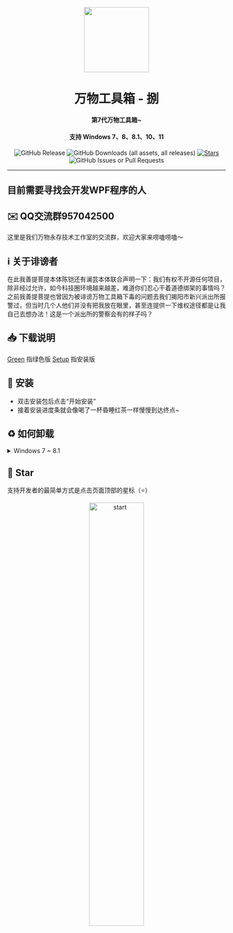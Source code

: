 <div align="center">
    <img width="150" src="/logo.png"></img>
</div>
<h1 align="center">万物工具箱 - 捌</h1>
<h4 align="center">第7代万物工具箱~</h4>
<h4 align="center">支持 Windows 7、8、8.1、10、11</h4>
<div align="center">

![GitHub Release](https://img.shields.io/github/v/release/ELFTS/wwgjx7?label=版本)
![GitHub Downloads (all assets, all releases)](https://img.shields.io/github/downloads/ELFTS/wwgjx7/total?label=总下载量)
[![Stars](https://img.shields.io/github/stars/ELFTS/wwgjx7?style=flat&logo=data:image/svg%2bxml;base64,PHN2ZyB4bWxucz0iaHR0cDovL3d3dy53My5vcmcvMjAwMC9zdmciIHZlcnNpb249IjEiIHdpZHRoPSIxNiIgaGVpZ2h0PSIxNiI+PHBhdGggZD0iTTggLjI1YS43NS43NSAwIDAgMSAuNjczLjQxOGwxLjg4MiAzLjgxNSA0LjIxLjYxMmEuNzUuNzUgMCAwIDEgLjQxNiAxLjI3OWwtMy4wNDYgMi45Ny43MTkgNC4xOTJhLjc1MS43NTEgMCAwIDEtMS4wODguNzkxTDggMTIuMzQ3bC0zLjc2NiAxLjk4YS43NS43NSAwIDAgMS0xLjA4OC0uNzlsLjcyLTQuMTk0TC44MTggNi4zNzRhLjc1Ljc1IDAgMCAxIC40MTYtMS4yOGw0LjIxLS42MTFMNy4zMjcuNjY4QS43NS43NSAwIDAgMSA4IC4yNVoiIGZpbGw9IiNlYWM1NGYiLz48L3N2Zz4=&logoSize=auto&label=收藏)](https://github.com/ELFTS/wwgjx7/)
![GitHub Issues or Pull Requests](https://img.shields.io/github/issues/ELFTS/wwgjx7?label=问题)

</div>

---

## 目前需要寻找会开发WPF程序的人

## ✉️ QQ交流群957042500
这里是我们万物永存技术工作室的交流群，欢迎大家来唠嗑唠嗑～

## ℹ️ 关于诽谤者
在此我善提菩提本体陈铠还有澜芸本体联合声明一下：我们有权不开源任何项目，除非经过允许，如今科技圈环境越来越差，难道你们忍心干着道德绑架的事情吗？之前我善提菩提也曾因为被诽谤万物工具箱下毒的问题去我们揭阳市新兴派出所报警过，但当时几个人他们并没有把我放在眼里，甚至连提供一下维权途径都是让我自己去想办法！这是一个派出所的警察会有的样子吗？

## 📥 下载说明
[Green]() 指绿色版
[Setup]() 指安装版

## 🚀 安装
- 双击安装包后点击“开始安装”
- 接着安装进度条就会像喝了一杯昏睡红茶一样慢慢到达终点~

## ♻️ 如何卸载
<details>
  <summary>Windows 7 ~ 8.1</summary>
    
</details>

## 🌟 Star
支持开发者的最简单方式是点击页面顶部的星标（⭐）

<p style="text-align: center;">
    <a href="https://api.star-history.com/svg?repos=ELFTS/wwgjx7&Date">
        <img alt="start" width=50% src="https://api.star-history.com/svg?repos=ELFTS/wwgjx7&Date"/>
    </a>
</p>
